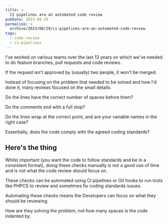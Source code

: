 ```yaml
---
title: >
  CI pipelines are an automated code review
pubDate: 2023-08-29
permalink: >
  archive/2023/08/29/ci-pipelines-are-an-automated-code-review
tags:
  - code-review
  - ci-pipelines
---
```


I've worked on various teams over the last 13 years on which we've needed to do feature branches, pull requests and code reviews.

If the request isn't approved by (usually) two people, it won't be merged.

Instead of focusing on the problem that needed to be solved and how I'd done it, many reviews focused on the small details.

Do the lines have the correct number of spaces before them?

Do the comments end with a full stop?

Do the lines wrap at the correct point, and are your variable names in the right case?

Essentially, does the code comply with the agreed coding standards?

## Here's the thing

Whilst important (you want the code to follow standards and be in a consistent format), doing these checks manually is not a good use of time and is not what the code review should focus on.

These checks can be automated using CI pipelines or Git hooks to run tools like PHPCS to review and sometimes fix coding standards issues.

Automating these checks means the Developers can focus on what they should be reviewing.

How are they solving the problem, not how many spaces is the code indented by.
